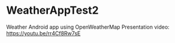 # WeatherAppTest2
Weather Android app using OpenWeatherMap
Presentation video: https://youtu.be/rr4Cf8Rw7sE